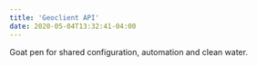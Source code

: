 ```yaml
---
title: 'Geoclient API'
date: 2020-05-04T13:32:41-04:00
---
```


Goat pen for shared configuration, automation and clean water.
